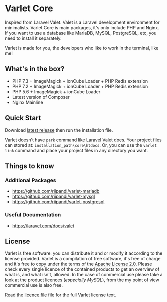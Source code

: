 # Varlet Core

Inspired from Laravel Valet. Valet is a Laravel development environment for minimalists. Varlet Core is main
packages, it's only include PHP and Nginx. If you want to use a database like MariaDB, MySQL, PostgreSQL, etc,
you need to install it separately.

Varlet is made for you, the developers who like to work in the terminal, like me!

## What's in the box?

- PHP 7.3 + ImageMagick + ionCube Loader + PHP Redis extension
- PHP 7.2 + ImageMagick + ionCube Loader + PHP Redis extension
- PHP 5.6 + ImageMagick + ionCube Loader
- Latest version of Composer
- Nginx Mainline

## Quick Start

Download [latest release](https://github.com/riipandi/varlet-core/releases) then run the installation file.

Varlet doesn't have `park` command like Laravel Valet does. Your project files can stored at:
`installation_path\core\htdocs`. Or, you can use the `varlet link` command and place your project
files in any directory you want.

<!-- ## Varlet Commands

| Command                      | Description
| :--------------------------- | :----------
| varlet link                  | Create virtualhost and serving the site.
| varlet link-secure           | Create virtualhost and serving the site with https.
| varlet unlink                | Remove virtualhost.
| varlet unlink-secure         | Remove https virtualhost.
| varlet forget                | Remove both of virtualhost http and https.
| varlet start                 | Start Nginx + PHP-FPM services.
| varlet log                   | View a list of logs which are written by Varlet's services.
| varlet stop                  | Stop Nginx + PHP-FPM services.
| varlet restart               | Restart Nginx + PHP-FPM services.
| varlet status                | View site link status.
| varlet service-status        | View Nginx and PHP-FPM services status.
| varlet switch-php _version_  | Switch the default PHP version (version: 5.6/7.2/7.3). -->

## Things to know

### Additional Packages

- <https://github.com/riipandi/varlet-mariadb>
- <https://github.com/riipandi/varlet-mysql>
- <https://github.com/riipandi/varlet-postgresql>
<!-- - <https://github.com/riipandi/varlet-mongodb> -->
<!-- - <https://github.com/riipandi/varlet-redis> -->

### Useful Documentation

- <https://laravel.com/docs/valet>

## License

Varlet is free software: you can distribute it and or modify it according to the license provided.
Varlet is a compilation of free software, it's free of charge and it's free to copy under the terms
of the [Apache License 2.0](https://choosealicense.com/licenses/apache-2.0/). Please check every
single licence of the contained products to get an overview of what is, and what isn't, allowed.
In the case of commercial use please take a look at the product licences (_especially MySQL_),
from the my point of view commercial use is also free.

Read the [licence file](./license.txt) file for the full Varlet license text.
